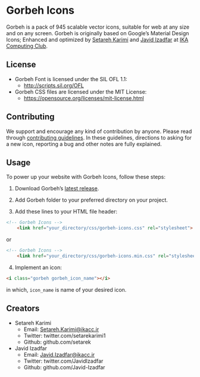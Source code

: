 # Gorbeh Icons
Gorbeh is a pack of 945 scalable vector icons, suitable for web at any size and on any screen. Gorbeh is originally based on Google’s Material Design Icons; Enhanced and optimized by [Setareh Karimi](https://twitter.com/setarekarimi1 "Setareh Karimi at Twitter") and [Javid Izadfar](https://twitter.com/JavidIzadfar "Javid Izadfar at Twitter") at [IKA Computing Club](http://ikacc.ir/).

## License
* Gorbeh Font is licensed under the SIL OFL 1.1:
   * http://scripts.sil.org/OFL
* Gorbeh CSS files are licensed under the MIT License:
   * https://opensource.org/licenses/mit-license.html

## Contributing
We support and encourage any kind of contribution by anyone. Please read through [contributing guidelines](../blob/master/CONTRIBUTING.md). In these guidelines, directions to asking for a new icon, reporting a bug and other notes are fully explained.

## Usage
To power up your website with Gorbeh Icons, follow these steps:

1) Download Gorbeh’s [latest release](../zipball/master).

2) Add Gorbeh folder to your preferred directory on your project.

3) Add these lines to your HTML file header:
```html
<!-- Gorbeh Icons -->
    <link href="your_directory/css/gorbeh-icons.css" rel="stylesheet">
```
  or
```html
<!-- Gorbeh Icons -->
    <link href="your_directory/css/gorbeh-icons.min.css" rel="stylesheet">
```
4) Implement an icon:
```html
<i class="gorbeh gorbeh_icon_name"></i>
```
in which, `icon_name` is name of your desired icon.

## Creators
* Setareh Karimi
  * Email: Setareh.Karimi@ikacc.ir
  * Twitter: twitter.com/setarekarimi1
  * Github: github.com/setarek
* Javid Izadfar
  * Email: Javid.Izadfar@ikacc.ir
  * Twitter: twitter.com/JavidIzadfar
  * Github: github.com/Javid-Izadfar
